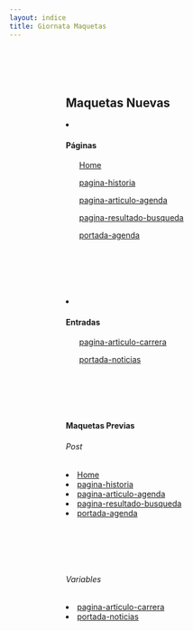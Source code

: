 ```yaml
---
layout: indice
title: Giornata Maquetas
---
```

<nav style='margin: 100px'>
  <h1>Maquetas Nuevas</h1>
  <li><h4>Páginas</h4>
    <ul><a href="pags/home">Home</a></ul>
    <ul><a href="pags/historia">pagina-historia</a></ul>
    <ul><a href="pags/articulo-agenda">pagina-articulo-agenda</a></ul>
    <ul><a href="pags/resultado-de-busqueda">pagina-resultado-busqueda</a></ul>
    <ul><a href="pags/portada-agenda">portada-agenda</a></ul>
  </li>
</nav>
<nav style='margin: 100px'>
  <li><h4>Entradas</h4>
    <ul><a href="pags/articulo-carrera-grafico">pagina-articulo-carrera</a></ul>
    <ul><a href="pags/portada_noticias">portada-noticias</a></ul>
  </li>
</nav>
<nav style='margin: 100px'>
<h4>Maquetas Previas</h4>
<h6>Post </h6>
<li><a href="pags_antiguas/home" class='chico'>Home</a></li>
<li><a href="pags_antiguas/historia" class='chico'>pagina-historia</a></li>
<li><a href="pags_antiguas/articulo-agenda" class='chico'>pagina-articulo-agenda</a></li>
<li><a href="pags_antiguas/resultado-de-busqueda" class='chico'>pagina-resultado-busqueda</a></li>
<li><a href="pags_antiguas/portada-agenda" class='chico'>portada-agenda</a></li>
</nav>
<nav style='margin: 100px'>
<h6>Variables</h6>
<li><a href="pags_antiguas/articulo-carrera-grafico" class='chico'>pagina-articulo-carrera</a></li>
<li><a href="pags_antiguas/portada-noticias" class='chico'>portada-noticias</a></li>
</nav>
